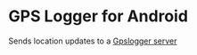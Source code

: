 # GPS Logger for Android

Sends location updates to a [Gpslogger server](https://github.com/czettnersandor/gpslogger)
